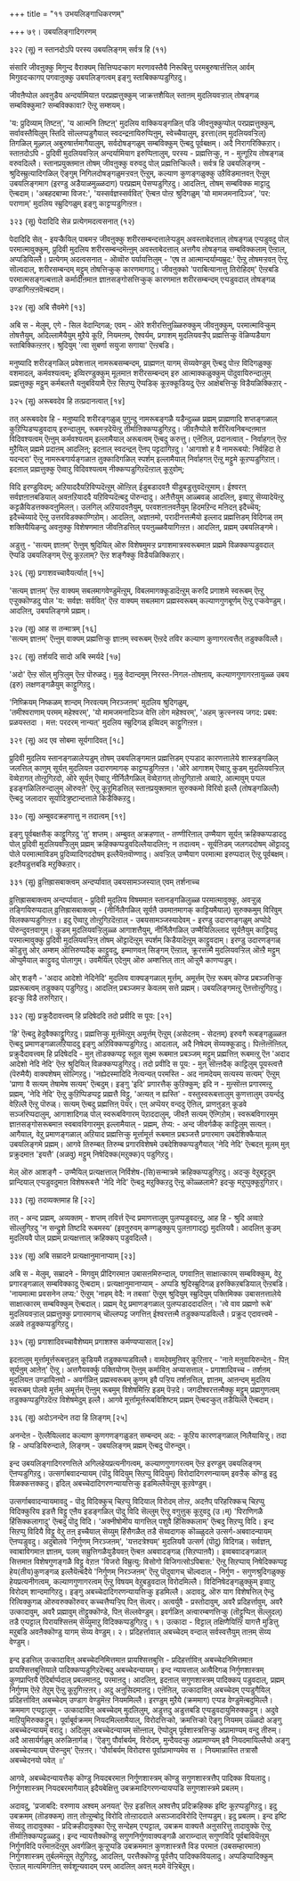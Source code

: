 +++
title = "११ उभयलिङ्गाधिकरणम्"

+++
७९। उबयलिङ्गादिगरणम्   
  
३२२ (सू) न स्तानदोऽपि परस्य उबयलिङ्गम् सर्वत्र हि (११)  
  
संसारि जीवऩुक्कु मिगुन्द वैराक्यम् सित्तिप्पदऱ्काग मरणावस्तैयै निरूबित्तु परमबुरुषार्त्तत्तिल् आर्वम् मिगुवदऱ्कागप् पगवाऩुक्कु उबयलिङ्गत्वम् इङ्गु स्ताबिक्कप्पडुगिऱदु।  
  
जीवऩैप्पोल अवऩुडैय अन्दर्यामियाऩ परप्रह्मत्तुक्कुम् जाक्रत्तशैयिल् स्ताऩम् मुदलियवऱ्ऱाल् तोषङ्गळ् सम्बविक्कुमा? सम्बविक्कावा? ऎऩ्ऱु सम्शयम्।  
  
'य: प्रुदिव्याम् तिष्टऩ्', 'य आत्मनि तिष्टऩ्' मुदलिय वाक्कियङ्गळिऩ् पडि जीवऩुक्कुप्पोल् परप्रह्मत्तुक्कुम्, सर्वावस्तैयिलुम् स्तिदि सॊल्लप्पडुगैयाल् स्वदन्द्रऩायिरुप्पिऩुम्, स्वेच्चैयालुम्, इरत्ता(तम् मुदलियवऱ्ऱिल्) तिगळिल् मूऴ्गल् अबुरुषार्त्तमागैयालुम्, सर्वदोषङ्गळुम् सम्बविक्कुम् ऎऩ्बदु पूर्वबक्षम्। अदै निरागरिक्किऱार्। स्ताऩदोऽपि - प्रुदिवी मुदलियवऱ्ऱिल् अन्दर्यामियाग इरुप्पिऩालुम्, परस्य - प्रह्मत्तिऱ्कु, न - मुऩ्गूऱिय तोषङ्गळ् वरुवदिल्लै। स्तानप्रयुक्तमाऩ तोषम् जीवऩुक्कु वरुवदु पोल् प्रह्मत्तिऱ्किल्लै। सर्वत्र हि उबयलिङ्गम् - श्रुदिस्म्रुत्यादिगळिल् ऎङ्गुम् निगिलदोषङ्गळुमऱ्ऱवऩ् ऎऩ्ऱुम्, कल्याण कुणङ्गळुक्कु उऱैविडमाऩवऩ् ऎऩ्ऱुम् उबयलिङ्गमाग (इरण्डु अडैयाळमुळ्ळदाग) परप्रह्मम् पेसप्पडुगिऱदु। आदलिऩ्, तोषम् सम्बविक्क माट्टादु ऎऩ्बदाम्। 'अबहदबाप्मा विजर:', 'यस्सर्वज्ञस्सर्ववित्' ऎऩ्बऩ पोऩ्ऱ श्रुदिगळुम् 'यो मामजमनादिञ्ज', 'पर: पराणाम्' मुदलिय स्म्रुदिगळुम् इङ्गु काट्टप्पडुगिऩ्ऱऩ।

३२३ (सू) पेदादिदि सेन्न प्रत्येगमदत्वसनात् (१२)   
  
पेदादिदि सेत् - इयऱ्कैयिल् पाबमऱ्ऱ जीवऩुक्कु शरीरसम्बन्दत्तालेऱ्पडुम् अवस्ताबेदत्ताल् तोषङ्गळ् एऱ्पडुवदु पोल् परमात्मावुक्कुम्, प्रुदिवी मुदलिय शरीरसम्बन्दमॆऩ्ऩुम् अवस्ताबेदत्ताल् अत्तगैय तोषङ्गळ् सम्बविक्कलाम् ऎऩ्ऱाल्, अप्पडियिल्लै। प्रत्येगम् अदत्वसनात् - ऒव्वॊरु पर्यायत्तिलुम् - 'एष त आत्मान्दर्याम्यम्रुद:' ऎऩ्ऱु तोषमऱ्ऱवऩ् ऎऩ्ऱु सॊल्वदाल्, शरीरसम्बन्दम् मट्टुम् तोषत्तिऱ्कुक् कारणमागादु। जीवऩुक्को 'पराबित्यानात्तु तिरोहिदम्' ऎऩ्ऱबडि परमात्मसङ्गल्बत्ताले कर्मादीऩमाऩ ज्ञाऩसङ्गोसत्तिऱ्कुक् कारणमाऩ शरीरसम्बन्दम् एऱ्पडुवदाल् तोषङ्गळ् उण्डागिऩ्ऱऩवॆऩ्बदाम्।

३२४ (सू) अबि सैवमेगे [१३]   
  
अबि स - मेलुम्, एगे - सिल वेदान्दिगळ्; एवम् - ऒरे शरीरत्तिऩुळ्ळिरुक्कुम् जीवऩुक्कुम्, परमात्माविऱ्कुम् तोषत्तैयुम्, अदिल्लामैयैयुम् मुऱैये कूऱि, नियमऩम्, ऐश्वर्यम्, प्रगाशम् मुदलियवऱ्ऱैप् प्रह्मत्तिऱ्कु वॆळिप्पडैयाग स्ताबिक्किऩ्ऱऩर्। श्रुदियुम् 'त्वा सुबर्णा सयुजा सगाया' ऎऩ्ऱबडि।

मनुष्यादि शरीरङ्गळिल् प्रवेशत्ताल् नामरूबसम्बन्दम्, प्राह्मणऩ् यागम् सॆय्यवेण्डुम् ऎऩ्बदु पोऩ्ऱ विदिगळुक्कु वशमादल्, कर्मवश्यत्वम्; इव्विरण्डुक्कुम् मूलमाऩ शरीरसम्बन्दम् इरु आत्माक्कळुक्कुम् पॊदुवायिरुन्दालुम् प्रह्मत्तुक्कु मट्टुम् कर्मबलत्तै यऩुबवियामै ऎऩ्ऱ सिऱप्पु ऎप्पडिक् कूऱक्कूडियदु ऎऩ्ऱ आक्षेबत्तिऱ्कु विडैयळिक्किऱार् -  
  
३२५ (सू) अरूबवदेव हि तत्प्रदानत्वात् [१४]  
  
तत् अरूबवदेव हि - मऩुष्यादि शरीरङ्गळुळ् पुगुन्दु नामरूबङ्गळै यडैन्दुळ्ळ प्रह्मम् प्राह्मणादि शप्तङ्गळाल् कुऱिप्पिडप्पडुवदाय् इरुन्दालुम्, रूबमऱ्ऱदेयॆऩ्ऱु तीर्माऩिक्कप्पडुगिऱदु। जीवऩैप्पोले शरीरित्वनिबन्दऩमाऩ विदिवश्यत्वम् ऎऩ्ऩुम् कर्मवश्यत्वम् इल्लामैयाल् अरूबत्वम् ऎऩ्बदु करुत्तु। एऩॆऩिल्, प्रदानत्वात् - निर्वाहगऩ् ऎऩ्ऱ मुऱैयिल् प्रह्ममे प्रदाऩम् आदलिऩ्; इदऩाल् स्वदन्द्रऩ् ऎऩप् पट्टदागिऱदु। 'आगाशो ह वै नामरूबयो: निर्वहिदा ते यदन्दरा' ऎऩ्ऱु नामरूबगार्यङ्गळाऩ तुक्कादिगळिल् स्पर्शम् इल्लामैयाल् निर्वाहगऩ् ऎऩ्ऱु मट्टुमे कूऱप्पडुगिऱाऩ्। इदऩाल् प्रह्मत्तुक्कु ऎव्वाऱु विदिवश्यत्वम् नीक्कप्पडुगिऱदॆऩ्ऱाल् कूऱुवोम्;  
  
विदि इरण्डुविदम्; अऱियाददैयऱिविप्पदॆऩ्ऱुम् ऒऩ्ऱिल् ईडुबडादवऩै यीडुबडुत्तुवदॆऩ्ऱुमाम्। ईश्वरऩ् सर्वज्ञऩाऩबडियाल् अवऩऱियाददै यऱिविप्पदॆऩ्बदु पॊरुन्दादु। अऩैत्तैयुम् आळ्बवळ् आदलिऩ्, इव्वाऱु सॆय्यादेयॆऩ्ऱु कट्टळैयिडत्तक्कवऩुमिलऩ्। उलगिल् अऱियादवऩैयुम्, परवशऩाऩवऩैयुम् हिदमऱिन्द मऩिदऩ् इदैच्चॆय्; इदैच्चॆय्यादे ऎऩ्ऱु उत्तरविडक्काण्गिऱोम्। आदलिऩ्, अज्ञाऩमो, परादीनत्तऩ्मैयो इल्लाद प्रह्मत्तिडम् विदिगळ् तम् शक्तियैयिऴन्दु अवऩुक्कु विशेषणमाऩ जीवऩिडत्तिल् पयऩुळ्ळवैयागिऩ्ऱऩ। आदलिऩ्, प्रह्मम् उबयलिङ्गमे।

अडुत्तु - 'सत्यम् ज्ञाऩम्' ऎऩ्ऩुम् श्रुदियिल् ऒरु विशेषमुमऱ्ऱ प्रगाशमात्रस्वरूबमाऩ प्रह्ममे विळक्कप्पडुवदाल् ऎप्पडि उबयलिङ्गम् ऎऩ्ऱु कूऱलाम्? ऎऩ्ऱ शङ्गैक्कु विडैयळिक्किऱार्।  
  
३२६ (सू) प्रगाशवच्चावैयर्त्यात् [१५]   
  
'सत्यम् ज्ञाऩम्' ऎऩ्ऱ वाक्यम् सबलमागवेण्डुमॆऩ्ऱुम्, विबलमागक्कूडादॆऩ्ऱुम् करुदि प्रगाशमे स्वरूबम् ऎऩ्ऱु एऱ्ऱुक्कॊण्डदु पोल 'य: सर्वज्ञ: सर्ववित्' ऎऩ्ऱ वाक्यम् सबलमाग प्रह्मस्वरूबम् कल्याणगुणबूर्णम् ऎऩ्ऱु एऱ्कवेण्डुम्। आदलिऩ्, उबयलिङ्गमे प्रह्मम्।

३२७ (सू) आह स तन्मात्रम् [१६]  
'सत्यम् ज्ञाऩम्' ऎऩ्ऩुम् वाक्यम् प्रह्मत्तिऱ्कु ज्ञाऩम् स्वरूबम् ऎऩ्ऱदे तविर कल्याण कुणागरत्वत्तैत् तडुक्कविल्लै।

३२८ (सू) तर्शयदि सादो अबि स्मर्यदे [१७]   
  
'अदो' ऎऩ्ऱ सॊल् मुऱ्ऱिलुम् ऎऩ्ऱ पॊरुळदु। मुऴु वेदान्दमुम् निरस्त-निगल-तोषऩाय्, कल्याणगुणागरऩायुळ्ळ उबय (इरु) लक्षणङ्गळैयुम् काट्टुगिऱदु।  
  
'निष्क्रियम् निष्कळम् शान्दम् निरवत्यम् निरञ्जऩम्' मुदलिय श्रुदिगळुम्,   
'तमीश्वराणाम् परमम् महेश्वरम्', 'यो मामजमनादिञ्ज वेत्ति लोग महेश्वरम्', 'अहम् क्रुत्स्नस्य जगद: प्रबव: प्रळयस्तदा । मत्त: परदरम् नान्यत्' मुदलिय स्म्रुदिगळ् इव्विदम् काट्टुगिऩ्ऱऩ।

३२९ (सू) अद एव सोबमा सूर्यगादिवत् [१८]   
  
प्रुदिवी मुदलिय स्तानङ्गळालेऱ्पडुम् तोषम् उबयलिङ्गमाऩ प्रह्मत्तिडम् एऱ्पडाद कारणत्तालेये शास्त्रङ्गळिल् जलत्तिल् काणुम् सूर्यऩ् मुदलियऩ उदारणमागक् काट्टप्पडुगिऩ्ऱऩ। 'ऒरे आगाशम् ऎव्वाऱु कुडम् मुदलियवऱ्ऱिल् वॆव्वेऱागत् तोऩ्ऱुगिऱदो, ऒरे सूर्यऩ् ऎव्वाऱु नीर्निलैगळिल् वॆव्वेऱागत् तोऩ्ऱुगिऱाऩो अव्वाऱे, आत्मावुम् पऱ्पल इडङ्गळिलिरुन्दालुम् ऒरुवऩे' ऎऩ्ऱु कूऱुमिडत्तिल् स्ताऩप्रयुक्तमाऩ सुरुक्कमो विरिवो इल्लै (तोषङ्गळिल्लै) ऎऩ्बदु जलादार सूर्यादित्रुष्टान्दत्ताले किडैक्किऱदु।

३३० (सू) अम्बुवदक्रहणात्तु न तदात्वम् [१९]   
  
इङ्गु पूर्वबक्षत्तैक् काट्टुगिऱदु 'तु' शप्तम्। अम्बुवत् अक्रहणात् - तण्णीरिऩाल् उण्मैयाग सूर्यऩ् क्रहिक्कप्पडाददु पोल् प्रुदिवी मुदलियवऱ्ऱिलुम् प्रह्मम् क्रहिक्कप्पडुवदिल्लैयादलिऩ्; न तदात्वम् - सूर्यऩिडम् जलगददोषम् ऒट्टाददु पोले परमात्माविडम् प्रुदिव्यादिगददोषम् इल्लैयॆऩवॊण्णादु। अवऱ्ऱिल् उण्मैयाग परमात्मा इरुप्पदाल् ऎऩ्ऱु पूर्वबक्षम्। इदऩैयडुत्तबडि मऱुक्किऱार्।

३३१ (सू) व्रुत्तिह्रासबाक्त्वम् अन्दर्प्पावात् उबयसामञ्जस्यात् एवम् तर्शनाच्च  
  
व्रुत्तिह्रासबाक्त्वम् अन्दर्प्पावात् - प्रुदिवी मुदलिय विषममाऩ स्तानङ्गळिलुळ्ळ परमात्मावुक्कु, अवऱ्ऱुळ् तङ्गियिरुप्पदाल् व्रुत्तिह्रासबाक्त्वम् - (नीर्निलैगळिल् सूर्यऩै उवमाऩमागक् काट्टियमैयाल्) सुरुक्कमुम् विरिवुम् विलक्कप्पडुगिऩ्ऱऩ। इदु ऎव्वाऱु तोऩ्ऱुगिऱदॆऩ्ऱाल् - उबयसामञ्जस्यादेवम् - इरण्डु उदारणङ्गळुम् अप्पोदे पॊरुन्दुवऩवागुम्। कुडम् मुदलियवऱ्ऱिलुळ्ळ आगाशत्तैयुम्, नीर्निलैगळिल् उण्मैयिलिल्लाद सूर्यऩैयुम् काट्टियदु परमात्मावुक्कु प्रुदिवी मुदलियवऱ्ऱिऩ् तोषम् ऒट्टादॆऩ्ऱुम् स्पर्शम् किडैयादॆऩ्ऱुम् काट्टुवदाम्। इरण्डु उदारणङ्गळ् कॊडुत्तु ओर् अम्शम् ऒत्तिरुप्पदैक् काट्टुवदु, इम्माणवऩ् सिङ्गम् ऎऩ्ऱाल्, क्रूरत्तऩ्मै मुदलियवऱ्ऱिल् ऒऩ्ऱै मट्टुम् ऒप्पुमैयाल् काट्टुवदु पोलागुम्। उवमैयिल् एदेऩुम् ऒरु अम्शत्तिल् ताऩ् ऒऱ्ऱुमै काणप्पडुम्।

ओर् शङ्गै - 'अदाद आदेशो नेदिनेदि' मुदलिय वाक्यङ्गळाल् मूर्त्तम्, अमूर्त्तम् ऎऩ्ऱ रूबम् कॊण्ड प्रबञ्जत्तिऱ्कु प्रह्मरूबत्वम् तडुक्कप् पडुगिऱदु। आदलिऩ् प्रबञ्जमऱ्ऱ केवलम् सत्ते प्रह्मम्। उबयलिङ्गमऩ्ऱु ऎऩत्तोऩ्ऱुगिऱदु।  
इदऱ्कु विडै तरुगिऱार्।   
  
३३२ (सू) प्रक्रुदैदावत्त्वम् हि प्रदिषेददि तदो प्रवीदि स पूय: [२१]   
  
'हि' ऎऩ्बदु हेदुवैक्काट्टुगिऱदु। प्रह्मत्तिऱ्कु मूर्त्तमॆऩ्ऱुम् अमूर्त्तम् ऎऩ्ऱुम् (असेदऩम् - सेदऩम्) इरुवगै रूबङ्गळुळ्ळऩ ऎऩ्बदु प्रमाणङ्गळालऱियाददु इङ्गु अऱिविक्कप्पडुगिऱदु। आदलाल्, अदै निषेदम् सॆय्यक्कूडादु। पिऩ्ऩॆऩ्ऩॆऩ्ऩिल्, प्रक्रुदैदावत्त्वम् हि प्रदिषेददि - मुऩ् तॊडक्कप्पट्ट स्तूल सूक्ष्म रूबमाऩ प्रबञ्जम् मट्टुम् प्रह्मत्तिऩ् रूबमऩ्ऱु ऎऩ 'अदाद आदेशो नेदि नेदि' ऎऩ्ऱ श्रुदियिल् विळक्कप्पडुगिऱदु। तदो प्रवीदि स पूय: - मुऩ् सॊऩ्ऩदैक् काट्टिलुम् पूयस्त्वत्तै (पॆरुमैयै) वाक्यशेषम् सॊल्गिऱदु। 'नह्येदस्मादिदि नेत्यन्यत् परमस्ति - अद नामदेयम् सत्यस्य सत्यम्' ऎऩ्ऱुम् 'प्राणा वै सत्यम् तेषामेष सत्यम्' ऎऩ्बदुम्। इङ्गु 'इदि' प्रगारत्तैक् कुऱिक्कुम्; इदि न - मुऩ्सॊऩ्ऩ प्रगारमऩ्ऱु प्रह्मम्, 'नेदि नेदि' ऎऩ्ऱु कुऱिप्पिडप्पट्ट प्रह्मत्तै विट्टु, 'अऩ्यत् न ह्यस्ति' - वस्तुस्वरूबत्तालुम् कुणत्तालुम् उयर्न्ददु वेऱिल्लै ऎऩ्ऱु पॊरुळ्। सत्यम् ऎऩ्बदु प्रह्मत्तिऩ् पॆयर्। एऩ् अप्पॆयर् वन्ददु ऎऩिल्, प्राणऩुडऩ् कूडवे सञ्जरिप्पदालुम्, आगाशादिगळ् पोल् स्वरूबविगारम् पॆऱाददालुम्, जीवऩै सत्यम् ऎऩ्गिऱोम्। स्वरूबविगारमुम् ज्ञाऩसङ्गोसरूबमाऩ स्वबावविगारमुम् इल्लामैयाल् - प्रह्मम्, तेप्य: - अन्द जीवर्गळैक् काट्टिलुम् सत्यऩ्। आगैयाल्, वेऱु प्रमाणङ्गळाल् अऱियाद प्रह्मत्तिऱ्कु मूर्त्तामूर्त्त रूबमाऩ प्रबञ्जत्तै प्रगारमाग उबदेशिक्कैयाल् उबयलिङ्गमे प्रह्मम्। आगवे तिरुम्बत् तिरुम्ब प्रगारविशेषमे उबदेशिक्कप्पडुगैयाल् 'नेदि नेदि' ऎऩ्बदऩ् मूलम् मुऩ् प्रक्रुदमाऩ 'इयत्तै' (अळवु) मट्टुम् निषेदिक्क(मऱुक्क)प् पडुगिऱदु।

मेल् ऒरु आशङ्गै - उण्मैयिल् प्रत्यक्षत्ताल् निर्विशेष-(सि)सन्मात्रमे क्रहिक्कप्पडुगिऱदु। अदऱ्कु वेऱुबट्टदुम् प्रान्दियाल् एऱ्पडुवदुमाऩ विशेषरूबत्तै 'नेदि नेदि' ऎऩ्बदु मऱुक्किऱदु ऎऩ्ऱु कॊळ्ळलामे? इदऱ्कु मऱुप्पुक्कूऱुगिऱार्।  
  
३३३ (सू) तदव्यक्तमाह हि [२२]   
  
तत् - अन्द प्रह्मम्, अव्यक्तम् - शप्तम् तविर्त्त ऎन्द प्रमाणत्तालुम् पुलप्पडुवदऩ्ऱु, आह हि - श्रुदि अव्वाऱे सॊल्लुगिऱदु 'न सन्द्रुशे तिष्टदि रूबमस्य' (इवऩुरुवम् कण्गळुक्कुप् पुलऩागाददु) मुदलियवै। आदलिऩ् कुडम् मुदलियवै पोल् प्रह्मम् प्रत्यक्षत्ताल् क्रहिक्कप् पडुवदिल्लै।

३३४ (सू) अबि सम्रादने प्रत्यक्षानुमानाप्याम् [२३]  
  
अबि स - मेलुम्, सम्रादने - मिगवुम् प्रीदिगरमाऩ उबासऩमिरुन्दाल्, पगवाऩिऩ् साक्षात्कारम् सम्बविक्कुम्, वेऱु प्रगारङ्गळाल् सम्बविक्कादु ऎऩ्बदाम्। प्रत्यक्षानुमानाप्याम् - अप्पडि श्रुदिस्म्रुदिगळ् इरुक्किऱबडियाल् ऎऩ्ऱबडि। 'नायमात्मा प्रवसनेन लप्य:' ऎऩ्ऱुम् 'नाहम् वेदै: न तबसा' ऎऩ्ऱुम् श्रुदियुम् स्म्रुदियुम् पक्तिमिक्क उबासऩत्तालेये साक्षात्कारम् सम्बविक्कुम् ऎऩ्बदाल्। प्रह्मम् वेऱु प्रमाणङ्गळाल् पुलप्पडाददादलिऩ्। 'त्वे वाव प्रह्मणो रूबे' मुदलियवऱ्ऱाल् प्रह्मत्तुक्कु प्रगारमागच् चॊल्लप्पट्ट जगत्तिऩ् ईश्वरत्तऩ्मै तडुक्कप्पडविल्लै। प्रक्रुद एदावत्त्वमे - अळवे तडुक्कप्पडुगिऱदु।

३३५ (सू) प्रगाशादिवच्चावैशेष्यम् प्रगाशश्स कर्मण्यप्यासात् [२४]   
  
इदऩालुम् मूर्त्तामूर्त्तरूबत्तुडऩ् कूडियमै तडुक्कप्पडविल्लै। वामदेवमुऩिवर् कूऱिऩार् - 'नाऩे मऩुवायिरुन्देऩ् - पिऩ् सूर्यऩुम् आऩेऩ्' ऎऩ्ऱु। अत्तगैयवर्क्कु पक्तियोगम् ऎऩ्ऩुम् कर्माविऩ् अप्यासत्ताल् - प्रगाशादिवच्च - तर्शऩम् मुदलियऩ उण्डायिऩवो - अवर्गळिऩ् प्रह्मस्वरूबम् कुणम् इवै पऱ्ऱिय तर्शऩत्तिल्, ज्ञाऩम्, आऩन्दम् मुदलिय स्वरूबम् पोलवे मूर्त्तम् अमूर्त्तम् ऎऩ्ऩुम् रूबमुम् विशेषमिऩ्ऱि इडम् पॆऱ्ऱदे। जगदीश्वरत्तऩ्मैक्कु मट्टुम् प्रह्मगुणत्वम् तडुक्कप्पडुगिऱदॆऩ्ऱ विशेषमेदुम् इल्लै। आगवे मूर्त्तामूर्त्तरूबविशिष्टम् प्रह्मम् ऎऩ्बदऱ्कुत् तडैयिल्लै ऎऩ्बदाम्।

३३६ (सू) अदोऽनन्देन तदा हि लिङ्गम् [२५]   
  
अनन्देऩ - ऎल्लैयिल्लाद कल्याण कुणगणङ्गळुडऩ् सम्बन्दम् अद: - कूऱिय कारणङ्गळाल् निलैयायिऱ्ऱु। तदा हि - अप्पडियिरुन्दाले, लिङ्गम् - उबयलिङ्गम् प्रह्मम् ऎऩ्बदु पॊरुन्दुम्।   
  
इन्द उबयलिङ्गादिगरणत्तिले अगिलहेयप्रत्यनीगत्वम्, कल्याणगुणागरत्वम् ऎऩ्ऱ इरण्डुम् उबयलिङ्गम् ऎऩप्पडुगिऱदु। उत्सर्गाबवादन्यायम् (पॊदु विदियुम् सिऱप्पु विदियुम्) विरोदादिगरणन्यायम् इवऱ्ऱैक् कॊण्डु इदु विळक्कत्तक्कदु। इदिल् अबच्चेदादिगरणन्यायत्तिऱ्कु इडमिल्लैयॆऩ्ऱुम् कूऱवेण्डुम्।  
  
उत्सर्गाबवादन्यायमावदु - पॊदु विदिक्कुच् चिऱप्पु विदियाल् विरोदम् तोऩ्ऱ, अदऩैप् परिहरिक्कच् चिऱप्पु विदिक्कुरिय इडत्तै विट्टु एऩैय इडङ्गळिल् पॊदु विदि सॆल्लुम् ऎऩ्ऱु वगुत्तुक् कूऱुवदु (उ।म्) 'पिराणिगळै हिंसिक्कलागादु' ऎऩ्बदु पॊदु विदि। 'अक्नीषोमीय यागत्तिल् पशुवै हिंसिक्कलाम्' ऎऩ्बदु सिऱप्पु विदि। इन्द सिऱप्पु विदियै विट्टु वेऱु तऩ् इच्चैयाल् सॆय्युम् हिंसैगळैत् तडै सॆय्वदागक् कॊळ्ळुदले उत्सर्ग-अबवादन्यायम् ऎऩप्पडुवदु। अदुबोलवे 'निर्गुणम् निरञ्जऩम्', 'यत्तदत्रेश्यम्' मुदलियवै उत्सर्ग (पॊदु) विदिगळ्। सर्वज्ञऩ्, स्वाबाविगमाऩ ज्ञाऩम्, पलम् सम्रुत्तिगळैयुडैयवऩ् ऎऩ्बऩ अबवादङ्गळ् (सिऱप्पाऩवै)। इव्वबवादङ्गळाल् सित्तमाऩ विशेषगुणङ्गळै विट्टु वेऱाऩ 'विजरो विम्रुत्यु: विसोगो विजिगत्सोऽपिबास:' ऎऩ्ऱु सिऱप्पाय् निषेदिक्कप्पट्ट हेय(तीय)कुणङ्गळ् इल्लैयॆऩ्बदैये 'निर्गुणम् निरञ्जऩम्' ऎऩ्ऱु पॊदुवागच् चॊल्वदाल् - निर्गुण - सगुणश्रुदिगळुक्कु हेयप्रत्यनीगत्वम्, कल्याणगुणागरत्वम् ऎऩ्ऱु विषयम् वेऱुबडुवदाल् विरोदमिल्लै। विदिनिषेदङ्गळुक्कुम् इव्वाऱु विरोदम् शान्दमागिऱदु। इङ्गु अबच्चेदादिगरणन्यायत्तिऱ्कु इडमिल्लै। अदावदु, ऒरु याग विशेषत्तिल् ऐन्दु रित्विक्कुगळ् ऒरुवरुक्कॊरुवर् कच्चत्तैप्पऱ्ऱिप् पिऩ् सॆल्वर्। अत्वर्युवै - प्रस्तोदावुम्, अवरै प्रदिहर्त्तावुम्, अवरै उत्कादावुम्, अवरै प्रह्मावुम् तॊट्टुक्कॊण्डे, पिऩ् सॆल्लवेण्डुम्। इवर्गळिऩ् अऩ्वारम्बणत्तिऱ्कु (तॊट्टुप्पिऩ् सॆल्लुदल्) तडै एऱ्पट्टाल् पिरायश्सित्तम् सॆय्युमाऱु विदिक्कप्पडुगिऱदु। १। उत्कादा - विट्टाल् तक्षिणैयिऩ्ऱि यागत्तै मुडित्तु मऱुबडि अवऩैक्कॊण्डु यागम् सॆय्य वेण्डुम्। २। प्रदिहर्त्तावाल् अबच्चेदम् वन्दाल् सर्वस्वत्तैयुम् ताऩम् सॆय्य वेण्डुम्।  
  
इन्द इडत्तिल् उत्कादाविऩ् अबच्चेदनिमित्तमाऩ प्रायश्सित्तबुत्ति - प्रदिहर्त्ताविऩ् अबच्चेदनिमित्तमाऩ प्रायश्सित्तबुत्तियाले पादिक्कप्पडुगिऱदॆऩ्बदु अबच्चेदन्यायम्। इन्द न्यायत्ताल् अत्वैदिगळ् निर्गुणशास्त्रम् कुणप्राप्तियै ऎदिर्बार्प्पदाल् प्रबलमाऩदु, परमाऩदु। आदलिऩ्, इदऩाल् सगुणशास्त्रम् पादिक्कप् पडुवदाल्, प्रह्मम् निर्गुणम् ऎऩ्ऱे तेऱुम् ऎऩ्ऱु कूऱुगिऩ्ऱऩर्। अदु अऩुसिदमाऩदु। एऩॆऩिल्, उत्कादाविऩ् अबच्चेदम् एऱ्पडुगैयिल् प्रदिहर्त्ताविऩ् अबच्चेदम् उण्डाग वेण्डुमॆऩ्ऱ नियममिल्लै। इरण्डुम् मुऱैये (क्रममाग) एऱ्पड वेण्डुमॆऩ्बदुमिल्लै। क्रममाग एऱ्पट्टालुम् - उत्कादाविऩ् अबच्चेदम् मुदलिलुम्, अडुत्तदु अडुत्तबडि एऱ्पडुवदायुमिरुक्कट्टुम्। अदुवे माऱियुमिरुक्कट्टुम्। पूर्वाबूर्वक्रमम् नियदमिल्लामैयाल्, विरोदत्तिऱ्को, क्रमत्तिऱ्को ऎङ्गु नियमम् उळ्ळदो अङ्गु अबच्चेदन्यायम् वरादु। अदिलुम् अबच्चेदन्यायम् सॊऩ्ऩाल्, ऎप्पोदुम् पूर्वशास्त्रत्तिऱ्कु अप्रामाण्यम् वन्दु तीरुम्। अदै आसार्यर्गळुम् अरुळिऩार्गळ्। 'ऎङ्गु पौर्वाबर्यम्, विरोदम्, मुन्दैयदऱ्कु अप्रामाण्यम् इवै नियदमायिल्लैयो अङ्गु अबच्चेदन्यायम् पॊरुन्दुम्' ऎऩ्ऱऩर्। 'पौर्वाबर्यम् विरोदश्स पूर्वाप्रामाण्यमेव स । नियमान्नास्ति तत्रासौ अबच्चेदनयो पवेत् ॥'  
   
आगवे, अबच्चेदन्यायत्तैक् कॊण्डु नियदबरमाऩ निर्गुणशास्त्रम् कॊण्डु सगुणशास्त्रत्तैप् पादिक्क वियलादु। निर्गुणशास्त्रम् नियदबरमागैयाल् इदैयबेक्षित्तु उबक्रमादिगरणन्यायप्पडि सगुणशास्त्रमे प्रबलम्।   
  
अदावदु, 'प्रजाबदि: वरुणाय अश्वम् अनयत्' ऎऩ्ऱ इडत्तिल् अश्वत्तैप् प्रदिक्रहिक्क इष्टि कूऱप्पडुगिऱदु। इदु उबक्रमम् (तॊडक्कम्) ताऩ् तोऩ्ऱुम्बोदु विरोदि तोऩ्ऱाददाले असञ्जादविरोदि ऎऩप्पडुम्। इदु प्रबलम्। इन्द इष्टि सॆय्वदु तादावुक्का - प्रदिक्रहीदावुक्का ऎऩ्ऱु सन्देहम् एऱ्पट्टाल्, उबक्रम वाक्यत्तै अऩुसरित्तु तादावुक्के ऎऩ्ऱु तीर्माऩिक्कप्पट्टुळ्ळदु। इन्द न्यायत्तैक्कॊण्डु सगुणनिर्गुणवाक्यङ्गळै आराय्न्दाल् सगुणविदि पूर्वबावियॆऩ्ऱुम् निर्गुणविदि परमाऩदॆऩ्ऱुम् अवर्गळिऩ् कूऱ्ऱुप्पडि उबक्रममाऩ कुणशास्त्रत्तै विड परमाऩ (उबसम्हारमाऩ) निर्गुणशास्त्रम् तुर्बलमॆऩ्ऱुम् तेऱुगिऱदु, आदलिऩ्, परत्तैक्कॊण्डु पूर्वत्तैप् पादिक्कवियलादु। अप्पडिप्पादिक्कुम् ऎऩ्ऱाल् मात्यमिगऩिऩ् सर्वशून्यवादम् परम् आदलिऩ् अवऩ् मदमे वॆऱ्ऱिबॆऱुम्।

